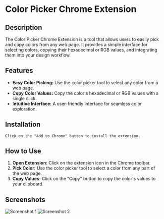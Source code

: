 # Color Picker Chrome Extension

## Description

The Color Picker Chrome Extension is a tool that allows users to easily pick and copy colors from any web page. It provides a simple interface for selecting colors, copying their hexadecimal or RGB values, and integrating them into your design workflow.

## Features

- **Easy Color Picking:** Use the color picker tool to select any color from a web page.
- **Copy Color Values:** Copy the color's hexadecimal or RGB values with a single click.
- **Intuitive Interface:** A user-friendly interface for seamless color exploration.

## Installation
    Click on the "Add to Chrome" button to install the extension.

## How to Use

1. **Open Extension:** Click on the extension icon in the Chrome toolbar.
2. **Pick Color:** Use the color picker tool to select a color from any part of the web page.
3. **Copy Values:** Click on the "Copy" button to copy the color's values to your clipboard.

## Screenshots

![Screenshot 1](Screenshot(268).png)
![Screenshot 2](Screenshot(269).png)

